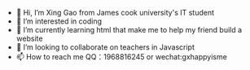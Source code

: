 - 👋 Hi, I’m Xing Gao from James cook university's IT student
- 👀 I’m interested in coding
- 🌱 I’m currently learning html that make me to help my friend build a website
- 💞️ I’m looking to collaborate on teachers in Javascript
- 📫 How to reach me QQ：1968816245 or wechat:gxhappyisme

<!---
Xing-Gao-FROM-PRC/Xing-Gao-FROM-PRC is a ✨ special ✨ repository because its `README.md` (this file) appears on your GitHub profile.
You can click the Preview link to take a look at your changes.
--->

